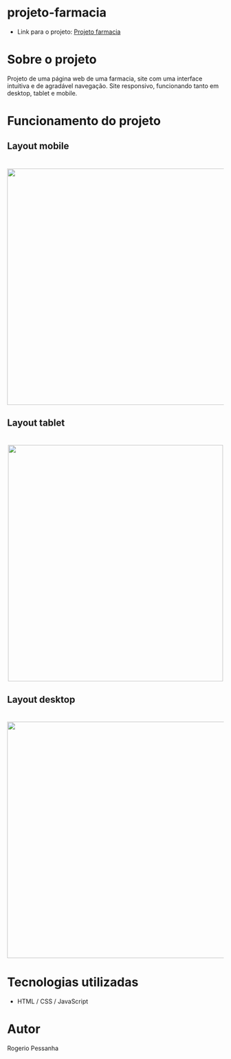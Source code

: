 # projeto-farmacia

- Link para o projeto: [Projeto farmacia](https://rogeriopessanha.github.io/projeto-farmacia/)

# Sobre o projeto

Projeto de uma página web de uma farmacia, site com uma interface intuitiva e de agradável navegação.
Site responsivo, funcionando tanto em desktop, tablet e mobile.

# Funcionamento do projeto


## Layout mobile

<h1 align="center">
  <img  height="550px" src="https://github.com/rogeriopessanha/projeto-farmacia/blob/main/imagens/readme-info/responsivo320px.gif" />
</h1>


## Layout tablet

<h1 align="center">
  <img width="500px" height="550px" src="https://github.com/rogeriopessanha/projeto-farmacia/blob/main/imagens/readme-info/responsivo768px.gif" />
</h1>


## Layout desktop

<h1 align="center">
  <img width="900px" height="550px" src="https://github.com/rogeriopessanha/projeto-farmacia/blob/main/imagens/readme-info/responsivo1024px.gif" />
</h1>


# Tecnologias utilizadas

- HTML / CSS / JavaScript 

# Autor

Rogerio Pessanha


